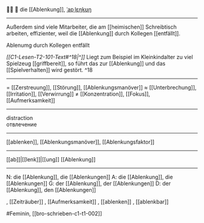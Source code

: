 😵‍💫 🔴 die [[Ablenkung]], [ˈapˌlɛŋkʊŋ](https://youglish.com/pronounce/Ablenkung/german)

---
Außerdem sind viele Mitarbeiter, die am [[heimischen]] Schreibtisch arbeiten, effizienter, weil die [[Ablenkung]] durch Kollegen [[entfällt]].

Ablenumg durch Kollegen entfällt

*[[C1-Lesen-T2-101-Text#^18|^]]* Liegt zum Beispiel im Kleinkindalter zu viel Spielzeug [[griffbereit]], so führt das zur [[Ablenkung]] und das [[Spielverhalten]] wird gestört. ^18


---
= [[Zerstreuung]], [[Störung]], [[Ablenkungsmanöver]]
≈ [[Unterbrechung]], [[Irritation]], [[Verwirrung]]
≠ [[Konzentration]], [[Fokus]], [[Aufmerksamkeit]]

---
distraction  
отвлечение

---
[[ablenken]], [[Ablenkungsmanöver]], [[Ablenkungsfaktor]]

---
[[ab]]|[[lenk]]|[[ung]]
[[Ablenkung]]


---
N: die [[Ablenkung]], die [[Ablenkungen]]
A: die [[Ablenkung]], die [[Ablenkungen]]
G: der [[Ablenkung]], der [[Ablenkungen]]
D: der [[Ablenkung]], den [[Ablenkungen]]


, [[Zeiträuber]]
, [[Aufmerksamkeit]]
, [[ablenken]]
, [[ablenkbar]]


#Feminin, [[bro-schrieben-c1-t1-002]]